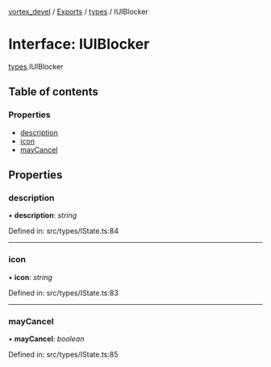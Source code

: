 [vortex_devel](../README.md) / [Exports](../modules.md) / [types](../modules/types.md) / IUIBlocker

# Interface: IUIBlocker

[types](../modules/types.md).IUIBlocker

## Table of contents

### Properties

- [description](types.iuiblocker.md#description)
- [icon](types.iuiblocker.md#icon)
- [mayCancel](types.iuiblocker.md#maycancel)

## Properties

### description

• **description**: *string*

Defined in: src/types/IState.ts:84

___

### icon

• **icon**: *string*

Defined in: src/types/IState.ts:83

___

### mayCancel

• **mayCancel**: *boolean*

Defined in: src/types/IState.ts:85
